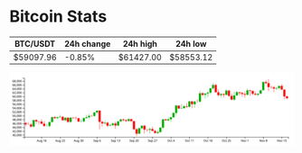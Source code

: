 # Bitcoin Stats

BTC/USDT|24h change|24h high|24h low|
|---|---|---|---|
|$59097.96|-0.85%|$61427.00|$58553.12|

<img src="./chart.svg">
